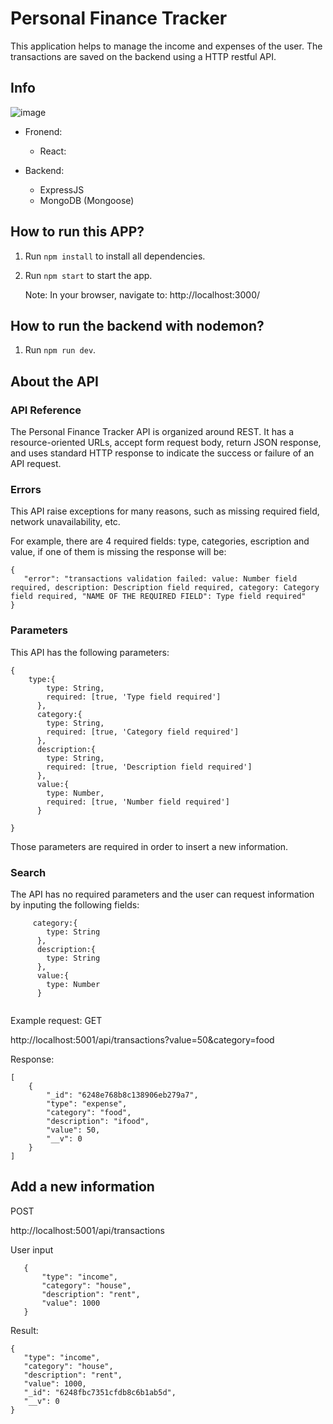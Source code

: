 # Personal Finance Tracker

This application helps to manage the income and expenses of the user. The transactions are saved on the backend using a HTTP restful API. 

## Info

![image](https://user-images.githubusercontent.com/92559600/161407445-943b8dc1-e45d-4106-b7fb-73c83b14a2b8.png)


- Fronend: 
    - React:

- Backend: 
    - ExpressJS
    - MongoDB (Mongoose)

 ## How to run this APP?
 1. Run `npm install` to install all dependencies.
 2. Run `npm start` to start the app.

    Note: In your browser, navigate to: http://localhost:3000/ 

 ## How to run the backend with nodemon?
 1. Run `npm run dev`.

 ## About the API
 ### API Reference
 The Personal Finance Tracker API is organized around REST. It has a resource-oriented URLs, accept form request body, return JSON response, and uses standard HTTP response to indicate the success or failure of an API request.
 
 ### Errors
This API raise exceptions for many reasons, such as missing required field, network unavailability, etc.
 
 For example, there are 4 required fields: type, categories, escription and value, if one of them is missing the response will be: 
 
 ```
 {
    "error": "transactions validation failed: value: Number field required, description: Description field required, category: Category field required, "NAME OF THE REQUIRED FIELD": Type field required"
}
```


### Parameters
This API has the following parameters:
```
{
    type:{
        type: String,
        required: [true, 'Type field required']
      },
      category:{
        type: String,
        required: [true, 'Category field required']
      },
      description:{
        type: String,
        required: [true, 'Description field required']
      },
      value:{
        type: Number,
        required: [true, 'Number field required']
      }

}
```
Those parameters are required in order to insert a new information. 

### Search 
The API has no required parameters and the user can request information by inputing the following fields:

```
     category:{
        type: String
      },
      description:{
        type: String
      },
      value:{
        type: Number
      }
      
```
Example request:
GET

http://localhost:5001/api/transactions?value=50&category=food

Response:

```
[
    {
        "_id": "6248e768b8c138906eb279a7",
        "type": "expense",
        "category": "food",
        "description": "ifood",
        "value": 50,
        "__v": 0
    }
]
```

 ## Add a new information
 POST
 
 http://localhost:5001/api/transactions
 
 User input
 ```
    {
        "type": "income",
        "category": "house",
        "description": "rent",
        "value": 1000
    }
 ```
 Result:
 ```
 {
    "type": "income",
    "category": "house",
    "description": "rent",
    "value": 1000,
    "_id": "6248fbc7351cfdb8c6b1ab5d",
    "__v": 0
}
 ```
 
 
